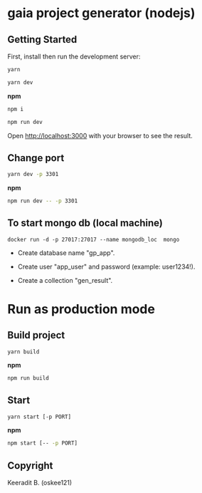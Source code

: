 # gaia project generator (nodejs)

## Getting Started

First, install then run the development server:

```bash
yarn

yarn dev
```

__npm__

```bash
npm i

npm run dev
```

Open [http://localhost:3000](http://localhost:3000) with your browser to see the result.

## Change port

```bash
yarn dev -p 3301
```

__npm__

```bash
npm run dev -- -p 3301
```


## To start mongo db (local machine)

```
docker run -d -p 27017:27017 --name mongodb_loc  mongo
```

- Create database name "gp_app".

- Create user "app_user" and password (example: user1234!).

- Create a collection "gen_result".

# Run as production mode

## Build project

```
yarn build
```

__npm__

```bash
npm run build
```

## Start

```bash
yarn start [-p PORT]
```

__npm__

```bash
npm start [-- -p PORT]
```


## Copyright

Keeradit B. (oskee121)
